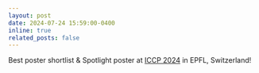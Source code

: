 ```yaml
---
layout: post
date: 2024-07-24 15:59:00-0400
inline: true
related_posts: false
---
```


Best poster shortlist & Spotlight poster at [ICCP 2024](https://iccp-conference.org/iccp2024/posters-and-demos/) in EPFL, Switzerland!


